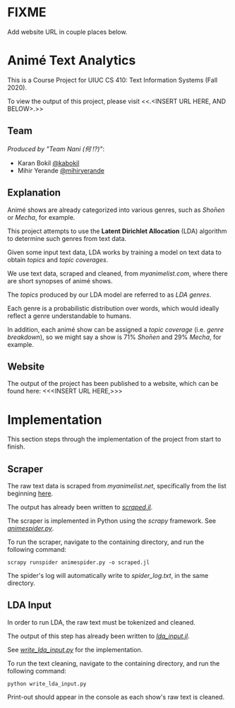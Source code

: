 # FIXME

Add website URL in couple places below.

# Animé Text Analytics

This is a Course Project for UIUC CS 410: Text Information Systems (Fall 2020).

To view the output of this project, please visit <<.<INSERT URL HERE, AND BELOW>.>>
  
## Team

*Produced by "Team Nani (何 !?)"*:
* Karan Bokil [@kabokil](https://github.com/bokilenator)
* Mihir Yerande [@mihiryerande](https://github.com/mihiryerande)

## Explanation

Animé shows are already categorized into various genres, such as *Shо̄nen* or *Mecha*, for example.

This project attempts to use the **Latent Dirichlet Allocation** (LDA) algorithm to determine such genres from text data.

Given some input text data, LDA works by training a model on text data to obtain *topics* and *topic coverages*.

We use text data, scraped and cleaned, from *myanimelist.com*, where there are short synopses of animé shows.

The *topics* produced by our LDA model are referred to as *LDA genres*.

Each genre is a probabilistic distribution over words, which would ideally reflect a genre understandable to humans.

In addition, each animé show can be assigned a *topic coverage* (i.e. *genre breakdown*), so we might say a show is 71% *Shо̄nen* and 29% *Mecha*, for example.

## Website

The output of the project has been published to a website, which can be found here: <<<INSERT URL HERE,>>>

# Implementation

This section steps through the implementation of the project from start to finish.

## Scraper

The raw text data is scraped from *myanimelist.net*, specifically from the list beginning [here](https://myanimelist.net/topanime.php?type=tv).

The output has already been written to [*scraped.jl*](https://github.com/mihiryerande/CS-410-Fall-2020-Anime-Text-Analytics/blob/main/source_code/scraper/scraped.jl).

The scraper is implemented in Python using the *scrapy* framework.
See [*animespider.py*](https://github.com/mihiryerande/CS-410-Fall-2020-Anime-Text-Analytics/blob/main/source_code/scraper/animespider.py).

To run the scraper, navigate to the containing directory, and run the following command:
```
scrapy runspider animespider.py -o scraped.jl
```

The spider's log will automatically write to *spider_log.txt*, in the same directory.

## LDA Input

In order to run LDA, the raw text must be tokenized and cleaned.

The output of this step has already been written to [*lda_input.jl*](https://github.com/mihiryerande/CS-410-Fall-2020-Anime-Text-Analytics/blob/main/source_code/lda_input/lda_input.jl).

See [*write_lda_input.py*](https://github.com/mihiryerande/CS-410-Fall-2020-Anime-Text-Analytics/blob/main/source_code/lda_input/write_lda_input.py) for the implementation.

To run the text cleaning, navigate to the containing directory, and run the following command:
```
python write_lda_input.py
```

Print-out should appear in the console as each show's raw text is cleaned.
